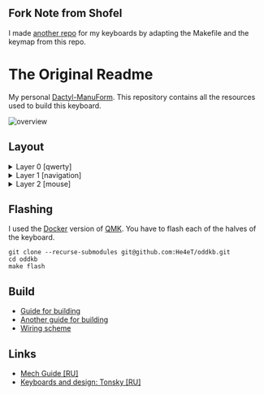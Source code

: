 ## Fork Note from Shofel

I made  [another repo](https://github.com/shofel/ergohaven-dm5x6) for my keyboards by adapting the Makefile and the keymap from this repo.


# The Original Readme

My personal [Dactyl-ManuForm](https://github.com/abstracthat/dactyl-manuform). This repository contains all the resources used to build this keyboard.


![overview](/images/photos/overview.jpg?raw=true)

## Layout

<details>
  <summary>Layer 0 [qwerty]</summary>

  ![qwerty layer](/images/layers/layer-0-qwerty.png?raw=true)

</details>

<details>
  <summary>Layer 1 [navigation]</summary>

  ![qwerty layer](/images/layers/layer-1-nav.png?raw=true)

</details>

<details>
  <summary>Layer 2 [mouse]</summary>

  ![qwerty layer](/images/layers/layer-2-mouse.png?raw=true)

</details>

## Flashing

I used the [Docker](https://docs.qmk.fm/#/getting_started_docker) version of [QMK](https://github.com/qmk/qmk_firmware).
You have to flash each of the halves of the keyboard.

```
git clone --recurse-submodules git@github.com:He4eT/oddkb.git
cd oddkb
make flash
```

## Build
- [Guide for building](https://medium.com/swlh/complete-idiot-guide-for-building-a-dactyl-manuform-keyboard-53454845b065)
- [Another guide for building](https://nickgreen.info/dactyl-manuform-build-log/)
- [Wiring scheme](https://github.com/abstracthat/dactyl-manuform#alternative-row-driven-wiring-diagram-for-promicro)

## Links
- [Mech Guide [RU]](https://docs.killswit.ch/)
- [Keyboards and design: Tonsky [RU]](https://tonsky.livejournal.com/321097.html)
